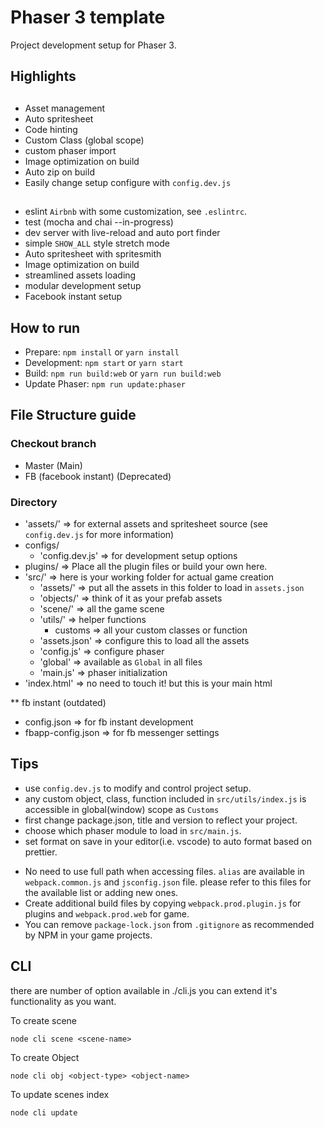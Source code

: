 # Phaser 3 template

Project development setup for Phaser 3.

## Highlights

##

- Asset management
- Auto spritesheet
- Code hinting
- Custom Class (global scope)
- custom phaser import
- Image optimization on build
- Auto zip on build
- Easily change setup configure with `config.dev.js`

##

- eslint `Airbnb` with some customization, see `.eslintrc`.
- test (mocha and chai --in-progress)
- dev server with live-reload and auto port finder
- simple `SHOW_ALL` style stretch mode
- Auto spritesheet with spritesmith
- Image optimization on build
- streamlined assets loading
- modular development setup
- Facebook instant setup

## How to run

- Prepare: `npm install` or `yarn install`
- Development: `npm start` or `yarn start`
- Build: `npm run build:web` or `yarn run build:web`
- Update Phaser: `npm run update:phaser`

## File Structure guide

### Checkout branch

- Master (Main)
- FB (facebook instant) (Deprecated)

### Directory

- 'assets/' => for external assets and spritesheet source (see `config.dev.js` for more information)
- configs/
  - 'config.dev.js' => for development setup options
- plugins/ => Place all the plugin files or build your own here.
- 'src/' => here is your working folder for actual game creation
  - 'assets/' => put all the assets in this folder to load in `assets.json`
  - 'objects/' => think of it as your prefab assets
  - 'scene/' => all the game scene
  - 'utils/' => helper functions
    - customs => all your custom classes or function
  - 'assets.json' => configure this to load all the assets
  - 'config.js' => configure phaser
  - 'global' => available as `Global` in all files
  - 'main.js' => phaser initialization
- 'index.html' => no need to touch it! but this is your main html

\*\* fb instant (outdated)

- config.json => for fb instant development
- fbapp-config.json => for fb messenger settings

## Tips

- use `config.dev.js` to modify and control project setup.
- any custom object, class, function included in `src/utils/index.js` is accessible in global(window) scope as `Customs`
- first change package.json, title and version to reflect your project.
- choose which phaser module to load in `src/main.js`.
- set format on save in your editor(i.e. vscode) to auto format based on prettier.

* No need to use full path when accessing files. `alias` are available in `webpack.common.js` and `jsconfig.json` file. please refer to this files for the available list or adding new ones.
* Create additional build files by copying `webpack.prod.plugin.js` for plugins and `webpack.prod.web` for game.
* You can remove `package-lock.json` from `.gitignore` as recommended by NPM in your game projects.

## CLI

there are number of option available in ./cli.js
you can extend it's functionality as you want.

To create scene

```node
node cli scene <scene-name>
```

To create Object

```node
node cli obj <object-type> <object-name>
```

To update scenes index

```node
node cli update
```

